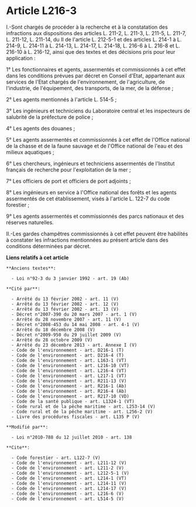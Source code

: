 # Article L216-3

I.-Sont chargés de procéder à la recherche et à la constatation des infractions aux dispositions des articles L. 211-2, L.
211-3, L. 211-5, L. 211-7, L. 211-12, L. 211-14, du II de l'article L. 212-5-1 et des articles L. 214-1 à L. 214-9, L. 214-11
à L. 214-13, L. 214-17, L. 214-18, L. 216-6 à L. 216-8 et L. 216-10 à L. 216-12, ainsi que des textes et des décisions pris
pour leur application : 

1° Les fonctionnaires et agents, assermentés et commissionnés à cet effet dans les conditions prévues par décret en Conseil
d'Etat, appartenant aux services de l'Etat chargés de l'environnement, de l'agriculture, de l'industrie, de l'équipement, des
transports, de la mer, de la défense ; 

2° Les agents mentionnés à l'article L. 514-5 ; 

3° Les ingénieurs et techniciens du Laboratoire central et les inspecteurs de salubrité de la préfecture de police ; 

4° Les agents des douanes ; 

5° Les agents assermentés et commissionnés à cet effet de l'Office national de la chasse et de la faune sauvage et de
l'Office national de l'eau et des milieux aquatiques ; 

6° Les chercheurs, ingénieurs et techniciens assermentés de l'Institut français de recherche pour l'exploitation de la mer ; 

7° Les officiers de port et officiers de port adjoints ; 

8° Les ingénieurs en service à l'Office national des forêts et les agents assermentés de cet établissement, visés à l'article
L. 122-7 du code forestier ; 

9° Les agents assermentés et commissionnés des parcs nationaux et des réserves naturelles. 

II.-Les gardes champêtres commissionnés à cet effet peuvent être habilités à constater les infractions mentionnées au présent
article dans des conditions déterminées par décret.

**Liens relatifs à cet article**

	**Anciens textes**:

	  - Loi n°92-3 du 3 janvier 1992 - art. 19 (Ab)

	**Cité par**:

	  - Arrêté du 13 février 2002 - art. 11 (V)
	  - Arrêté du 13 février 2002 - art. 12 (V)
	  - Arrêté du 13 février 2002 - art. 13 (V)
	  - Décret n°2007-390 du 20 mars 2007 - art. 1 (V)
	  - Arrêté du 28 novembre 2007 - art. 11 (V)
	  - Décret n°2008-453 du 14 mai 2008 - art. 4-1 (V)
	  - Arrêté du 18 décembre 2008 (V)
	  - Décret n°2009-950 du 29 juillet 2009 (V)
	  - Arrêté du 28 octobre 2009 (V)
	  - Arrêté du 23 décembre 2013 - art. Annexe I (V)
	  - Code de l'environnement - art. D216-1 (T)
	  - Code de l'environnement - art. D216-4 (T)
	  - Code de l'environnement - art. L163-1 (VT)
	  - Code de l'environnement - art. L216-10 (VT)
	  - Code de l'environnement - art. L216-4 (VT)
	  - Code de l'environnement - art. L217-1 (VT)
	  - Code de l'environnement - art. R211-13 (V)
	  - Code de l'environnement - art. R216-1 (Ab)
	  - Code de l'environnement - art. R216-4 (Ab)
	  - Code de l'environnement - art. R217-10 (VD)
	  - Code de la santé publique - art. L1324-1 (VT)
	  - Code rural et de la pêche maritime - art. L253-14 (V)
	  - Code rural et de la pêche maritime - art. L256-2 (V)
	  - Livre des procédures fiscales - art. L135 P (V)

	**Modifié par**:

	  - Loi n°2010-788 du 12 juillet 2010 - art. 138

	**Cite**:

	  - Code forestier - art. L122-7 (V)
	  - Code de l'environnement - art. L211-12 (V)
	  - Code de l'environnement - art. L211-2 (V)
	  - Code de l'environnement - art. L212-5-1 (V)
	  - Code de l'environnement - art. L214-1 (VT)
	  - Code de l'environnement - art. L214-11 (V)
	  - Code de l'environnement - art. L214-17 (V)
	  - Code de l'environnement - art. L216-6 (V)
	  - Code de l'environnement - art. L514-5 (V)
